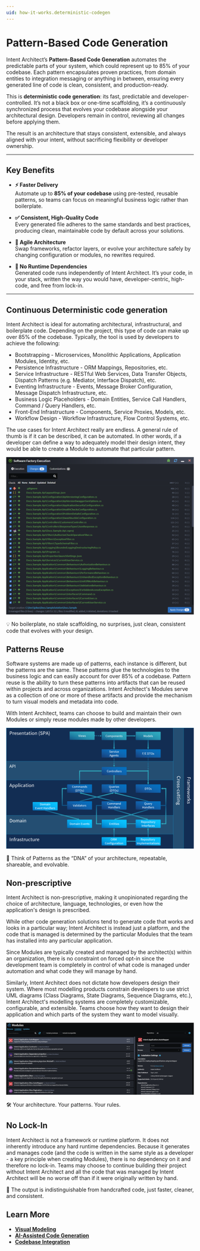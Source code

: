 ```yaml
---
uid: how-it-works.deterministic-codegen
---
```


# Pattern-Based Code Generation

Intent Architect’s **Pattern-Based Code Generation** automates the predictable parts of your system, which could represent up to 85% of your codebase. Each pattern encapsulates proven practices, from domain entities to integration messaging or anything in between, ensuring every generated line of code is clean, consistent, and production-ready.

This is **deterministic code generation**: its fast, predictable and developer-controlled. It’s not a black box or one-time scaffolding, it’s a continuously synchronized process that evolves your codebase alongside your architectural design. Developers remain in control, reviewing all changes before applying them.

The result is an architecture that stays consistent, extensible, and always aligned with your intent, without sacrificing flexibility or developer ownership.

---

## Key Benefits

- **⚡ Faster Delivery**  
  Automate up to **85% of your codebase** using pre-tested, reusable patterns, so teams can focus on meaningful business logic rather than boilerplate.

- **✅ Consistent, High-Quality Code**  
  Every generated file adheres to the same standards and best practices, producing clean, maintainable code by default across your solutions.

- **🔁 Agile Architecture**  
  Swap frameworks, refactor layers, or evolve your architecture safely by changing configuration or modules, no rewrites required.

- **🧱 No Runtime Dependencies**  
  Generated code runs independently of Intent Architect. It’s your code, in your stack, written the way you would have, developer-centric, high-code, and free from lock-in.

---

## Continuous Deterministic code generation

Intent Architect is ideal for automating architectural, infrastructural, and boilerplate code. Depending on the project, this type of code can make up over 85% of the codebase. Typically, the tool is used by developers to achieve the following:

- Bootstrapping - Microservices, Monolithic Applications, Application Modules, Identity, etc.
- Persistence Infrastructure - ORM Mappings, Repositories, etc.
- Service Infrastructure - RESTful Web Services, Data Transfer Objects, Dispatch Patterns (e.g. Mediator, Interface Dispatch), etc.
- Eventing Infrastructure - Events, Message Broker Configuration, Message Dispatch Infrastructure, etc.
- Business Logic Placeholders - Domain Entities, Service Call Handlers, Command / Query Handlers, etc.
- Front-End Infrastructure - Components, Service Proxies, Models, etc.
- Workflow Design - Workflow Infrastructure, Flow Control Systems, etc.

The use cases for Intent Architect really are endless. A general rule of thumb is if it can be described, it can be automated. In other words, if a developer can define a way to adequately model their design intent, they would be able to create a Module to automate that particular pattern.

![Software Factory](images/software-factory.png)

💡 No boilerplate, no stale scaffolding, no surprises, just clean, consistent code that evolves with your design.

## Patterns Reuse

Software systems are made up of patterns, each instance is different, but the patterns are the same. These patterns glue the technologies to the business logic and can easily account for over 85% of a codebase. Pattern reuse is the ability to turn these patterns into artifacts that can be reused within projects and across organizations. Intent Architect's Modules serve as a collection of one or more of these artifacts and provide the mechanism to turn visual models and metadata into code.

With Intent Architect, teams can choose to build and maintain their own Modules or simply reuse modules made by other developers.

![Pattern Reuse](images/patterns.png)

🧩 Think of Patterns as the “DNA” of your architecture, repeatable, shareable, and evolvable.

## Non-prescriptive

Intent Architect is non-prescriptive, making it unopinionated regarding the choice of architecture, language, technologies, or even how the application's design is prescribed.

While other code generation solutions tend to generate code that works and looks in a particular way; Intent Architect is instead just a platform, and the code that is managed is determined by the particular Modules that the team has installed into any particular application.

Since Modules are typically created and managed by the architect(s) within an organization, there is no constraint on forced opt-in since the development team is completely in control of what code is managed under automation and what code they will manage by hand.

Similarly, Intent Architect does not dictate how developers design their system. Where most modelling products constrain developers to use strict UML diagrams (Class Diagrams, State Diagrams, Sequence Diagrams, etc.), Intent Architect's modelling systems are completely customizable, configurable, and extensible. Teams choose how they want to design their application and which parts of the system they want to model visually.

![Modules](images/modules.png)

🛠️ Your architecture. Your patterns. Your rules.

## No Lock-In

Intent Architect is not a framework or runtime platform. It does not inherently introduce any hard runtime dependencies. Because it generates and manages code (and the code is written in the same style as a developer - a key principle when creating Modules), there is no dependency on it and therefore no lock-in. Teams may choose to continue building their project without Intent Architect and all the code that was managed by Intent Architect will be no worse off than if it were originally written by hand.

🧱 The output is indistinguishable from handcrafted code, just faster, cleaner, and consistent.

## Learn More

- **[Visual Modeling](xref:how-it-works.visual-modeling)**
- **[AI-Assisted Code Generation](xref:how-it-works.non-deterministic-codegen)**
- **[Codebase Integration](xref:how-it-works.codebase-integration)**
